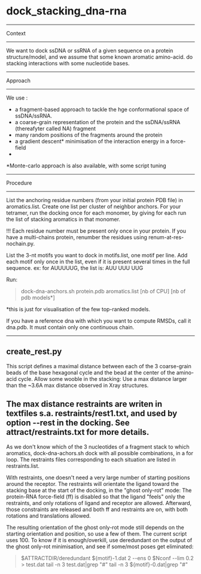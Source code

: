 # dock_stacking_dna-rna

****************************
Context
****************************
We want to dock ssDNA or ssRNA of a given sequence on a protein structure/model, and we assume that some known aromatic amino-acid.
do stacking interactions with some nucleotide bases.

****************************
Approach
****************************
We use :
- a fragment-based approach to tackle the hge conformational space of ssDNA/ssRNA. 
- a coarse-grain representation of the protein and the ssDNA/ssRNA (thereafyter called NA) fragment
- many random positions of the fragments around the protein 
- a gradient descent* minimisation of the interaction energy in a force-field
- 

*Monte-carlo approach is also available, with some script tuning

****************************
Procedure
****************************
List the anchoring residue numbers (from your initial protein PDB file) in aromatics.list.
Create one list per cluster of neighbor anchors. For your tetramer, run the docking once for each monomer, by giving for each run the list of stacking aromatics in that monomer. 

!!! Each residue number must be present only once in your protein. If you have a multi-chains protein, renumber the residues using renum-at-res-nochain.py.

List the 3-nt motifs you want to dock in motifs.list, one motif per line. Add each motif only once in the list, even if it is present several times in the full sequence. ex: for AUUUUUG, the list is:
AUU
UUU
UUG

Run:
> dock-dna-anchors.sh protein.pdb aromatics.list [nb of CPU] [nb of pdb models*]

*this is just for visualisation of the few top-ranked models.

If you have a reference dna with which you want to compute RMSDs, call it dna.pdb. It must contain only one continuous chain.

----------------------------
create_rest.py
----------------------------
This script defines a maximal distance between each of the 3 coarse-grain beads of the base hexagonal cycle and the bead at the center of the amino-acid cycle.
Allow some wooble in the stacking: Use a max distance larger than the ~3.6A max distance observed in Xray structures.

The max distance restraints are writen in textfiles s.a. restraints/rest1.txt, and used by option --rest in the docking. See attract/restraints.txt for more details.
----------------------------

As we don't know which of the 3 nucleotides of a fragment stack to which aromatics, dock-dna-achors.sh dock with all possible combinations, in a for loop. The restraints files corresponding to each situation are listed in restraints.list.

With restraints, one doesn't need a very large number of starting positions around the receptor.
The restraints will orientate the ligand toward the stacking base at the start of the docking, in the "ghost only-rot" mode:
The protein-RNA force-field (ff) is disabled so that the ligand "feels" only the restraints, and only rotations of ligand and receptor are allowed.
Afterward, those constraints are released and both ff and restraints are on, with both rotations and translations allowed.

The resulting orientation of the ghost only-rot mode still depends on the starting orientation and position, so use a few of them.
The current script uses 100. To know if it is enough/overkill, use deredundant on the output of the ghost only-rot minimisation, and see if some/most poses get eliminated:

> $ATTRACTDIR/deredundant ${motif}-1.dat 2 --ens 0 $Nconf --lim 0.2 > test.dat
> tail -n 3  test.dat|grep "#"
> tail -n 3  ${motif}-0.dat|grep "#"
